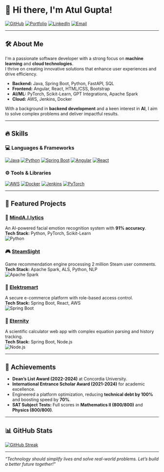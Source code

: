 # 👋 Hi there, I'm Atul Gupta!  

[![GitHub](https://img.shields.io/badge/GitHub-000000?style=for-the-badge&logo=GitHub&logoColor=white)](https://github.com/AT-GUPTA)
[![Portfolio](https://img.shields.io/badge/Portfolio-FF5722?style=for-the-badge&logo=Firefox&logoColor=white)](https://at-gupta.github.io/My_Portfolio/)
[![LinkedIn](https://img.shields.io/badge/LinkedIn-0077B5?style=for-the-badge&logo=LinkedIn&logoColor=white)](https://www.linkedin.com/in/atul-curious-gupta/)
[![Email](https://img.shields.io/badge/Email-D14836?style=for-the-badge&logo=Gmail&logoColor=white)](mailto:atulgupta2302@gmail.com)

---

## 🛠 About Me
I'm a passionate software developer with a strong focus on **machine learning** and **cloud technologies**.  
I thrive on creating innovative solutions that enhance user experiences and drive efficiency.

- **Backend:** Java, Spring Boot, Python, FastAPI, SQL
- **Frontend:** Angular, React, HTML/CSS, Bootstrap
- **AI/ML:** PyTorch, Scikit-Learn, GPT Integrations, Apache Spark
- **Cloud:** AWS, Jenkins, Docker

With a background in **backend development** and a keen interest in **AI**, I aim to solve complex problems and deliver impactful results.

---

## 🔥 Skills
### 💻 Languages & Frameworks
[![Java](https://img.shields.io/badge/Java-007396?style=for-the-badge&logo=Java&logoColor=white)]() 
[![Python](https://img.shields.io/badge/Python-3776AB?style=for-the-badge&logo=Python&logoColor=white)]() 
[![Spring Boot](https://img.shields.io/badge/Spring%20Boot-6DB33F?style=for-the-badge&logo=Spring-Boot&logoColor=white)]() 
[![Angular](https://img.shields.io/badge/Angular-DD0031?style=for-the-badge&logo=Angular&logoColor=white)]()
[![React](https://img.shields.io/badge/React-61DAFB?style=for-the-badge&logo=React&logoColor=black)]()

### ⚙️ Tools & Libraries
[![AWS](https://img.shields.io/badge/AWS-232F3E?style=for-the-badge&logo=Amazon-AWS&logoColor=white)]() 
[![Docker](https://img.shields.io/badge/Docker-2496ED?style=for-the-badge&logo=Docker&logoColor=white)]() 
[![Jenkins](https://img.shields.io/badge/Jenkins-D24939?style=for-the-badge&logo=Jenkins&logoColor=white)]()
[![PyTorch](https://img.shields.io/badge/PyTorch-EE4C2C?style=for-the-badge&logo=PyTorch&logoColor=white)]()

---

## 🚀 Featured Projects
### 🧠 [MindA.I.lytics](https://github.com/AT-GUPTA/MindAILytics-Facial-Emotion-Recognition)  
An AI-powered facial emotion recognition system with **91% accuracy**.  
**Tech Stack:** Python, PyTorch, Scikit-Learn  
![Python](https://img.shields.io/badge/-Python-3776AB?style=for-the-badge&logo=Python&logoColor=white)

### 🎮 [SteamSight](https://github.com/AT-GUPTA/StreamSight-Stream-Recommendation-Engine)  
Game recommendation engine processing 2 million Steam user comments.  
**Tech Stack:** Apache Spark, ALS, Python, NLP  
![Apache Spark](https://img.shields.io/badge/-Apache%20Spark-E25A1C?style=for-the-badge&logo=Apache-Spark&logoColor=white)

### 🛒 [Elektromart](https://github.com/AT-GUPTA/Elektromart)  
A secure e-commerce platform with role-based access control.  
**Tech Stack:** Spring Boot, React, AWS  
![Spring Boot](https://img.shields.io/badge/-Spring%20Boot-6DB33F?style=for-the-badge&logo=Spring-Boot&logoColor=white)

### 🔢 [Eternity](https://github.com/AT-GUPTA/Softweavers)  
A scientific calculator web app with complex equation parsing and history tracking.  
**Tech Stack:** Spring Boot, Node.js  
![Node.js](https://img.shields.io/badge/-Node.js-339933?style=for-the-badge&logo=Node.js&logoColor=white)

---

## 🌟 Achievements
- **Dean’s List Award (2022-2024)** at Concordia University.  
- **International Entrance Scholar Award (2021-2024)** for academic excellence.  
- Engineered a platform optimization, reducing **technical debt by 100%** and boosting speed by **70%**.  
- **SAT Subject Tests:** Full scores in **Mathematics II (800/800)** and **Physics (800/800)**.

---

## 📊 GitHub Stats
[![GitHub Streak](https://streak-stats.demolab.com/?user=AT-GUPTA&theme=radical&hide_border=true)](https://git.io/streak-stats)



---

*“Technology should simplify lives and solve real-world problems. Let’s build a better future together!”*
